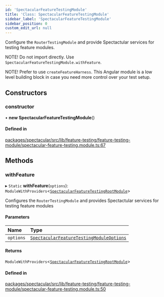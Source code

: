 ```yaml
---
id: 'SpectacularFeatureTestingModule'
title: 'Class: SpectacularFeatureTestingModule'
sidebar_label: 'SpectacularFeatureTestingModule'
sidebar_position: 0
custom_edit_url: null
---
```


Configure the `RouterTestingModule` and provide Spectactular services for
testing feature modules.

NOTE! Do not import directly. Use `SpectacularFeatureTestingModule.withFeature`.

NOTE! Prefer to use `createFeatureHarness`. This Angular module is a low level
building block in case you need more control over your test setup.

## Constructors

### constructor

• **new SpectacularFeatureTestingModule**()

#### Defined in

[packages/spectacular/src/lib/feature-testing/feature-testing-module/spectacular-feature-testing.module.ts:67](https://github.com/ngworker/ngworker/blob/d3bf6f9/packages/spectacular/src/lib/feature-testing/feature-testing-module/spectacular-feature-testing.module.ts#L67)

## Methods

### withFeature

▸ `Static` **withFeature**(`options`):
`ModuleWithProviders`<[`SpectacularFeatureTestingRootModule`](SpectacularFeatureTestingRootModule.md)\>

Configures the `RouterTestingModule` and provides Spectactular services for
testing feature modules

#### Parameters

| Name      | Type                                                                                                |
| :-------- | :-------------------------------------------------------------------------------------------------- |
| `options` | [`SpectacularFeatureTestingModuleOptions`](../interfaces/SpectacularFeatureTestingModuleOptions.md) |

#### Returns

`ModuleWithProviders`<[`SpectacularFeatureTestingRootModule`](SpectacularFeatureTestingRootModule.md)\>

#### Defined in

[packages/spectacular/src/lib/feature-testing/feature-testing-module/spectacular-feature-testing.module.ts:50](https://github.com/ngworker/ngworker/blob/d3bf6f9/packages/spectacular/src/lib/feature-testing/feature-testing-module/spectacular-feature-testing.module.ts#L50)
